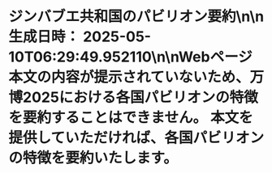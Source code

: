 # ジンバブエ共和国のパビリオン要約\n\n**生成日時：** 2025-05-10T06:29:49.952110\n\nWebページ本文の内容が提示されていないため、万博2025における各国パビリオンの特徴を要約することはできません。  本文を提供していただければ、各国パビリオンの特徴を要約いたします。